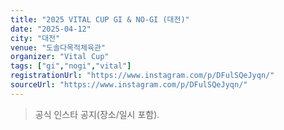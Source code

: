 ```yaml
---
title: "2025 VITAL CUP GI & NO-GI (대전)"
date: "2025-04-12"
city: "대전"
venue: "도솔다목적체육관"
organizer: "Vital Cup"
tags: ["gi","nogi","vital"]
registrationUrl: "https://www.instagram.com/p/DFulSQeJyqn/"
sourceUrl: "https://www.instagram.com/p/DFulSQeJyqn/"
---
```


> 공식 인스타 공지(장소/일시 포함).
